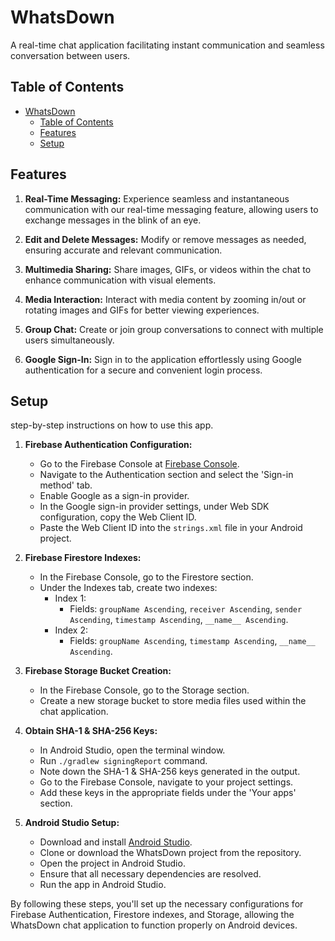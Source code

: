 # WhatsDown
A real-time chat application facilitating instant communication and seamless conversation between users.

## Table of Contents

- [WhatsDown](#WhatsDown)
  - [Table of Contents](#table-of-contents)
  - [Features](#features)
  - [Setup](#setup)

## Features

1. **Real-Time Messaging:** Experience seamless and instantaneous communication with our real-time messaging feature, allowing users to exchange messages in the blink of an eye.

2. **Edit and Delete Messages:** Modify or remove messages as needed, ensuring accurate and relevant communication.

3. **Multimedia Sharing:** Share images, GIFs, or videos within the chat to enhance communication with visual elements.

4. **Media Interaction:** Interact with media content by zooming in/out or rotating images and GIFs for better viewing experiences.

5. **Group Chat:** Create or join group conversations to connect with multiple users simultaneously.

6. **Google Sign-In:** Sign in to the application effortlessly using Google authentication for a secure and convenient login process.

## Setup

step-by-step instructions on how to use this app.

1. **Firebase Authentication Configuration:**
    - Go to the Firebase Console at [Firebase Console](https://console.firebase.google.com/).
    - Navigate to the Authentication section and select the 'Sign-in method' tab.
    - Enable Google as a sign-in provider.
    - In the Google sign-in provider settings, under Web SDK configuration, copy the Web Client ID.
    - Paste the Web Client ID into the `strings.xml` file in your Android project.

2. **Firebase Firestore Indexes:**
    - In the Firebase Console, go to the Firestore section.
    - Under the Indexes tab, create two indexes:
        - Index 1: 
            - Fields: `groupName Ascending`, `receiver Ascending`, `sender Ascending`, `timestamp Ascending`, `__name__ Ascending`.
        - Index 2:
            - Fields: `groupName Ascending`, `timestamp Ascending`, `__name__ Ascending`.

3. **Firebase Storage Bucket Creation:**
    - In the Firebase Console, go to the Storage section.
    - Create a new storage bucket to store media files used within the chat application.

4. **Obtain SHA-1 & SHA-256 Keys:**
    - In Android Studio, open the terminal window.
    - Run `./gradlew signingReport` command.
    - Note down the SHA-1 & SHA-256 keys generated in the output.
    - Go to the Firebase Console, navigate to your project settings.
    - Add these keys in the appropriate fields under the 'Your apps' section.

5. **Android Studio Setup:**
    - Download and install [Android Studio](https://developer.android.com/studio).
    - Clone or download the WhatsDown project from the repository.
    - Open the project in Android Studio.
    - Ensure that all necessary dependencies are resolved.
    - Run the app in Android Studio.

By following these steps, you'll set up the necessary configurations for Firebase Authentication, Firestore indexes, and Storage, allowing the WhatsDown chat application to function properly on Android devices.